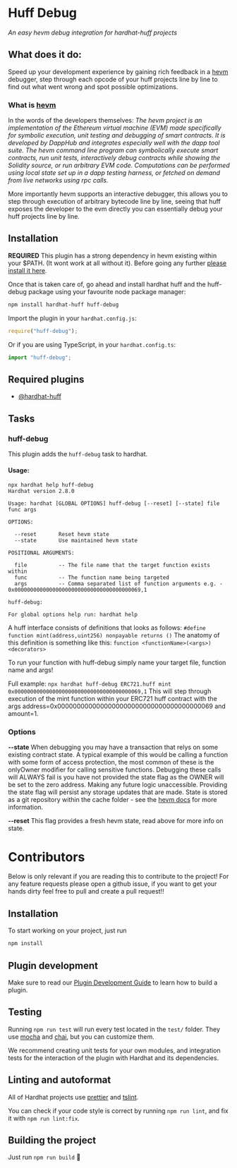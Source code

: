 # Huff Debug

_An easy hevm debug integration for hardhat-huff projects_
 
## What does it do:

Speed up your development experience by gaining rich feedback in a [hevm](https://github.com/dapphub/dapptools/tree/master/src/hevm) debugger, step through each opcode of your huff projects line by line to find out what went wrong and spot possible optimizations.


### What is [hevm](https://github.com/dapphub/dapptools/tree/master/src/hevm)

In the words of the developers themselves: _The hevm project is an implementation of the Ethereum virtual machine (EVM) made specifically for symbolic execution, unit testing and debugging of smart contracts. It is developed by DappHub and integrates especially well with the dapp tool suite. The hevm command line program can symbolically execute smart contracts, run unit tests, interactively debug contracts while showing the Solidity source, or run arbitrary EVM code. Computations can be performed using local state set up in a dapp testing harness, or fetched on demand from live networks using rpc calls._

More importantly hevm supports an interactive debugger, this allows you to step through execution of arbitrary bytecode line by line, seeing that huff exposes the developer to the evm directly you can essentially debug your huff projects  line by line. 

## Installation
**REQUIRED**
This plugin has a strong dependency in hevm existing within your $PATH. (It wont work at all without it). Before going any further [please install it here](https://github.com/dapphub/dapptools#installation).

Once that is taken care of, go ahead and install hardhat huff and the huff-debug package using your favourite node package manager:
```bash
npm install hardhat-huff huff-debug
```

Import the plugin in your `hardhat.config.js`:

```js
require("huff-debug");
```

Or if you are using TypeScript, in your `hardhat.config.ts`:

```ts
import "huff-debug";
```


## Required plugins

- [@hardhat-huff](https://github.com/huff-language/hardhat-huff)

## Tasks

### huff-debug

This plugin adds the `huff-debug` task to hardhat.
#### Usage:
```
npx hardhat help huff-debug 
Hardhat version 2.8.0

Usage: hardhat [GLOBAL OPTIONS] huff-debug [--reset] [--state] file func args

OPTIONS:

  --reset       Reset hevm state 
  --state       Use maintained hevm state 

POSITIONAL ARGUMENTS:

  file          -- The file name that the target function exists within
  func          -- The function name being targeted
  args          -- Comma separated list of function arguments e.g. - 0x0000000000000000000000000000000000000069,1

huff-debug: 

For global options help run: hardhat help
```

A huff interface consists of definitions that looks as follows:
`#define function mint(address,uint256) nonpayable returns ()`
The anatomy of this definition is something like this: 
`function <functionName>(<args>) <decorators>`

To run your function with huff-debug simply name your target file, function name and args!

Full example: `npx hardhat huff-debug ERC721.huff mint 0x0000000000000000000000000000000000000069,1`
This will step through execution of the mint function within your ERC721 huff contract with the args address=0x0000000000000000000000000000000000000069 and amount=1.

### Options
**--state**
When debugging you may have a transaction that relys on some existing contract state. A typical example of this would be calling a function with some form of access protection, the most common of these is the onlyOwner modifier for calling sensitive functions. Debugging these calls will ALWAYS fail is you have not provided the state flag as the OWNER will be set to the zero address. Making any future logic unaccessible. Providing the state flag will persist any storage updates that are made. 
State is stored as a git repository within the cache folder - see the [hevm docs](https://github.com/dapphub/dapptools/blob/master/src/hevm/README.md#hevm-exec) for more information.

**--reset**
This flag provides a fresh hevm state, read above for more info on state.



# Contributors
Below is only relevant if you are reading this to contribute to the project!
For any feature requests please open a github issue, if you want to get your hands dirty feel free to pull and create a pull request!! 

## Installation

To start working on your project, just run

```bash
npm install
```

## Plugin development

Make sure to read our [Plugin Development Guide](https://hardhat.org/advanced/building-plugins.html) to learn how to build a plugin.

## Testing

Running `npm run test` will run every test located in the `test/` folder. They
use [mocha](https://mochajs.org) and [chai](https://www.chaijs.com/),
but you can customize them.

We recommend creating unit tests for your own modules, and integration tests for
the interaction of the plugin with Hardhat and its dependencies.

## Linting and autoformat

All of Hardhat projects use [prettier](https://prettier.io/) and
[tslint](https://palantir.github.io/tslint/).

You can check if your code style is correct by running `npm run lint`, and fix
it with `npm run lint:fix`.

## Building the project

Just run `npm run build` ️👷
